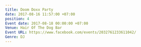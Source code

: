 ```yaml
---
title: Doom Doxx Party
date: 2017-08-16 11:57:00 +07:00
position: 4
Event date: 2017-08-18 00:00:00 +07:00
Venue: Hair Of The Dog Bar
Event URL: https://www.facebook.com/events/2032761233611042/
Genre: DJ
---
```


